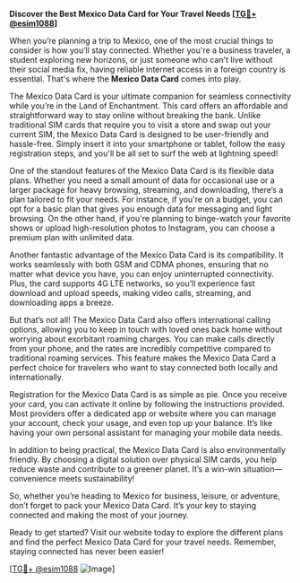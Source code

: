 **Discover the Best Mexico Data Card for Your Travel Needs [[TG💪+ @esim1088](https://t.me/s/esim1088)]**

When you’re planning a trip to Mexico, one of the most crucial things to consider is how you’ll stay connected. Whether you're a business traveler, a student exploring new horizons, or just someone who can't live without their social media fix, having reliable internet access in a foreign country is essential. That's where the **Mexico Data Card** comes into play.

The Mexico Data Card is your ultimate companion for seamless connectivity while you’re in the Land of Enchantment. This card offers an affordable and straightforward way to stay online without breaking the bank. Unlike traditional SIM cards that require you to visit a store and swap out your current SIM, the Mexico Data Card is designed to be user-friendly and hassle-free. Simply insert it into your smartphone or tablet, follow the easy registration steps, and you'll be all set to surf the web at lightning speed!

One of the standout features of the Mexico Data Card is its flexible data plans. Whether you need a small amount of data for occasional use or a larger package for heavy browsing, streaming, and downloading, there’s a plan tailored to fit your needs. For instance, if you're on a budget, you can opt for a basic plan that gives you enough data for messaging and light browsing. On the other hand, if you're planning to binge-watch your favorite shows or upload high-resolution photos to Instagram, you can choose a premium plan with unlimited data.

Another fantastic advantage of the Mexico Data Card is its compatibility. It works seamlessly with both GSM and CDMA phones, ensuring that no matter what device you have, you can enjoy uninterrupted connectivity. Plus, the card supports 4G LTE networks, so you’ll experience fast download and upload speeds, making video calls, streaming, and downloading apps a breeze.

But that’s not all! The Mexico Data Card also offers international calling options, allowing you to keep in touch with loved ones back home without worrying about exorbitant roaming charges. You can make calls directly from your phone, and the rates are incredibly competitive compared to traditional roaming services. This feature makes the Mexico Data Card a perfect choice for travelers who want to stay connected both locally and internationally.

Registration for the Mexico Data Card is as simple as pie. Once you receive your card, you can activate it online by following the instructions provided. Most providers offer a dedicated app or website where you can manage your account, check your usage, and even top up your balance. It’s like having your own personal assistant for managing your mobile data needs.

In addition to being practical, the Mexico Data Card is also environmentally friendly. By choosing a digital solution over physical SIM cards, you help reduce waste and contribute to a greener planet. It’s a win-win situation—convenience meets sustainability!

So, whether you’re heading to Mexico for business, leisure, or adventure, don’t forget to pack your Mexico Data Card. It’s your key to staying connected and making the most of your journey. 

Ready to get started? Visit our website today to explore the different plans and find the perfect Mexico Data Card for your travel needs. Remember, staying connected has never been easier!

[[TG💪+ @esim1088](https://t.me/s/esim1088) ![Image](https://i.postimg.cc/Y0z9fWf4/image.png)]